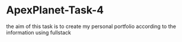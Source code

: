 # ApexPlanet-Task-4
the aim of this task is to create my personal portfolio according to the information using fullstack
